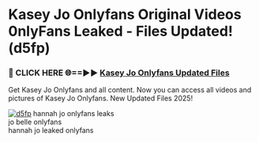 # Kasey Jo Onlyfans Original Videos 0nlyFans Leaked - Files Updated! (d5fp)

<h3>🔴 CLICK HERE 🌐==►► <a href="https://tinyurl.com/2wckxsce" rel="nofollow">Kasey Jo Onlyfans Updated Files</a></h3>

Get Kasey Jo Onlyfans and all content. Now you can access all videos and pictures of Kasey Jo Onlyfans. New Updated Files 2025!

[![d5fp](https://i.imgur.com/AFduVYN.gif)](https://tinyurl.com/2wckxsce)
hannah jo onlyfans leaks<br>
jo belle onlyfans<br>
hannah jo leaked onlyfans